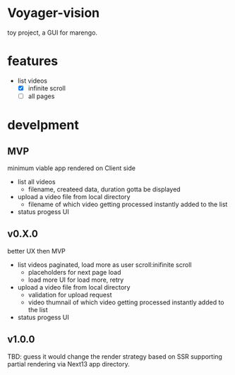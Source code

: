 # Voyager-vision

toy project, a GUI for marengo.

# features

- list videos
  - [x] infinite scroll
  - [ ] all pages

# develpment

## MVP

minimum viable app rendered on Client side

- list all videos
  - filename, createed data, duration gotta be displayed
- upload a video file from local directory
  - filename of which video getting processed instantly added to the list
- status progess UI

## v0.X.0

better UX then MVP

- list videos paginated, load more as user scroll:inifinite scroll
  - placeholders for next page load
  - load more UI for load more, retry
- upload a video file from local directory
  - validation for upload request
  - video thumnail of which video getting processed instantly added to the list
- status progess UI

## v1.0.0

TBD: guess it would change the render strategy based on SSR supporting partial rendering via Next13 app directory.
